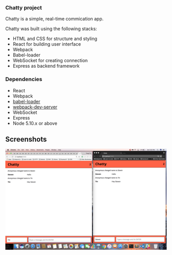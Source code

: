 ### Chatty project

Chatty is a simple, real-time commication app.

Chatty was built using the following stacks:
- HTML and CSS for structure and styling
- React for building user interface
- Webpack
- Babel-loader
- WebSocket for creating connection
- Express as backend framework

### Dependencies

* React
* Webpack
* [babel-loader](https://github.com/babel/babel-loader)
* [webpack-dev-server](https://github.com/webpack/webpack-dev-server)
* WebSocket
* Express
* Node 5.10.x or above

## Screenshots
!["page of user tindang1710@gmail.com"](https://github.com/tindang17/chatty/blob/master/docs/Screen%20Shot%202017-06-03%20at%205.02.11%20PM.png)
